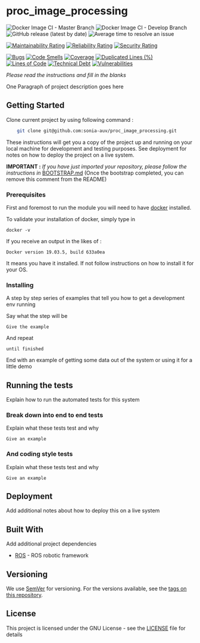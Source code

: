 # proc_image_processing

![Docker Image CI - Master Branch](https://github.com/sonia-auv/proc_image_processing/workflows/Docker%20Image%20CI%20-%20Master%20Branch/badge.svg)
![Docker Image CI - Develop Branch](https://github.com/sonia-auv/proc_image_processing/workflows/Docker%20Image%20CI%20-%20Develop%20Branch/badge.svg?branch=develop)
![GitHub release (latest by date)](https://img.shields.io/github/v/release/sonia-auv/proc_image_processing)
![Average time to resolve an issue](https://isitmaintained.com/badge/resolution/sonia-auv/proc_image_processing.svg)


[![Maintainability Rating](https://sonarcloud.io/api/project_badges/measure?project=sonia-auv_proc_image_processing&metric=sqale_rating)](https://sonarcloud.io/dashboard?id=sonia-auv_proc_image_processing)
[![Reliability Rating](https://sonarcloud.io/api/project_badges/measure?project=sonia-auv_proc_image_processing&metric=reliability_rating)](https://sonarcloud.io/dashboard?id=sonia-auv_proc_image_processing)
[![Security Rating](https://sonarcloud.io/api/project_badges/measure?project=sonia-auv_proc_image_processing&metric=security_rating)](https://sonarcloud.io/dashboard?id=sonia-auv_proc_image_processing)


[![Bugs](https://sonarcloud.io/api/project_badges/measure?project=sonia-auv_proc_image_processing&metric=bugs)](https://sonarcloud.io/dashboard?id=sonia-auv_proc_image_processing)
[![Code Smells](https://sonarcloud.io/api/project_badges/measure?project=sonia-auv_proc_image_processing&metric=code_smells)](https://sonarcloud.io/dashboard?id=sonia-auv_proc_image_processing)
[![Coverage](https://sonarcloud.io/api/project_badges/measure?project=sonia-auv_proc_image_processing&metric=coverage)](https://sonarcloud.io/dashboard?id=sonia-auv_proc_image_processing)
[![Duplicated Lines (%)](https://sonarcloud.io/api/project_badges/measure?project=sonia-auv_proc_image_processing&metric=duplicated_lines_density)](https://sonarcloud.io/dashboard?id=sonia-auv_proc_image_processing)
[![Lines of Code](https://sonarcloud.io/api/project_badges/measure?project=sonia-auv_proc_image_processing&metric=ncloc)](https://sonarcloud.io/dashboard?id=sonia-auv_proc_image_processing)
[![Technical Debt](https://sonarcloud.io/api/project_badges/measure?project=sonia-auv_proc_image_processing&metric=sqale_index)](https://sonarcloud.io/dashboard?id=sonia-auv_proc_image_processing)
[![Vulnerabilities](https://sonarcloud.io/api/project_badges/measure?project=sonia-auv_proc_image_processing&metric=vulnerabilities)](https://sonarcloud.io/dashboard?id=sonia-auv_proc_image_processing)

*Please read the instructions and fill in the blanks*


One Paragraph of project description goes here

## Getting Started

Clone current project by using following command :
```bash
    git clone git@github.com:sonia-auv/proc_image_processing.git
```

These instructions will get you a copy of the project up and running on your local machine for development and testing purposes. See deployment for notes on how to deploy the project on a live system.

**IMPORTANT :** *If you have just imported your repository, please follow the instructions in* [BOOTSTRAP.md](BOOTSTRAP.md) (Once the bootstrap completed, you can remove this comment from the README)

### Prerequisites

First and foremost to run the module you will need to have [docker](https://www.docker.com/get-started?utm_source=google&utm_medium=cpc&utm_campaign=getstarted&utm_content=sitelink&utm_term=getstarted&utm_budget=growth&gclid=CjwKCAjw57b3BRBlEiwA1Imytuv9VRFX5Z0INBaD3JJNSUmadgQh7ZYWTw_r-yFn2S4XjZTsLbNnnBoCPsIQAvD_BwE) installed.

To validate your installation of docker, simply type in

```
docker -v
```

If you receive an output in the likes of :
```
Docker version 19.03.5, build 633a0ea
```

It means you have it installed. If not follow instructions on how to install it for your OS.

### Installing

A step by step series of examples that tell you how to get a development env running

Say what the step will be

```
Give the example
```

And repeat

```
until finished
```

End with an example of getting some data out of the system or using it for a little demo

## Running the tests

Explain how to run the automated tests for this system

### Break down into end to end tests

Explain what these tests test and why

```
Give an example
```

### And coding style tests

Explain what these tests test and why

```
Give an example
```

## Deployment

Add additional notes about how to deploy this on a live system

## Built With

Add additional project dependencies

* [ROS](http://wiki.ros.org/) - ROS robotic framework


## Versioning

We use [SemVer](http://semver.org/) for versioning. For the versions available, see the [tags on this repository](https://github.com/your/project/tags).

## License

This project is licensed under the GNU License - see the [LICENSE](LICENSE) file for details
